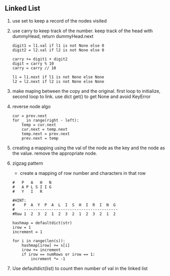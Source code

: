 
## Linked List

1. use set to keep a record of the nodes visited
1. use carry to keep track of the number. keep track of the head with dummyHead, return dummyHead.next
	```
	digit1 = l1.val if l1 is not None else 0
	digit2 = l2.val if l2 is not None else 0

	carry += digit1 + digit2
	digit = carry % 10
	carry = carry // 10

	l1 = l1.next if l1 is not None else None
	l2 = l2.next if l2 is not None else None
	```

1. make maping between the copy and the original. first loop to initialize, second loop to link. use dict get() to get None and avoid KeyError

1. reverse node algo
	```
	cur = prev.next
	for _ in range(right - left):
		temp = cur.next
		cur.next = temp.next
		temp.next = prev.next
		prev.next = temp
	```

1. creating a mapping using the val of the node as the key and the node as the value. remove the appropriate node. 

1. zigzag pattern
	- create a mapping of row number and characters in that row
	```
	#	P   A   H   N
	#	A P L S I I G
	#	Y   I   R

	#HINT:
	#    P  A  Y  P  A  L  I  S  H  I  R  I  N  G
	#    -----------------------------------------
	#Row 1  2  3  2  1  2  3  2  1  2  3  2  1  2

	hashmap = defaultdict(str)
	irow = 1
	increment = 1

	for i in range(len(s)):
		hashmap[irow] += s[i]
		irow += increment
		if irow == numRows or irow == 1:
			increment *= -1
	```

1. Use defaultdict(list) to count then number of val in the linked list